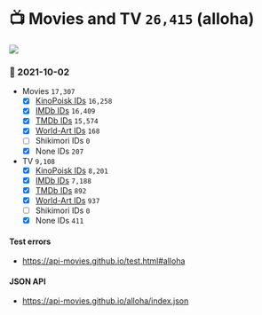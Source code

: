 # :tv: Movies and TV `26,415` (alloha)

<a href="https://API-Movies.github.io"><img src="https://API-Movies.github.io/banner.png?cache"></a>

### :date: 2021-10-02
- Movies `17,307`
  - [x] <a href="https://API-Movies.github.io/alloha/movie_kinopoisk_ids.json">KinoPoisk IDs</a> `16,258`
  - [x] <a href="https://API-Movies.github.io/alloha/movie_imdb_ids.json">IMDb IDs</a> `16,409`
  - [x] <a href="https://API-Movies.github.io/alloha/movie_tmdb_ids.json">TMDb IDs</a> `15,574`
  - [x] <a href="https://API-Movies.github.io/alloha/movie_world_art_ids.json">World-Art IDs</a> `168`
  - [ ] Shikimori IDs `0`
  - [x] None IDs `207`
- TV `9,108`
  - [x] <a href="https://API-Movies.github.io/alloha/tv_kinopoisk_ids.json">KinoPoisk IDs</a> `8,201`
  - [x] <a href="https://API-Movies.github.io/alloha/tv_imdb_ids.json">IMDb IDs</a> `7,188`
  - [x] <a href="https://API-Movies.github.io/alloha/tv_tmdb_ids.json">TMDb IDs</a> `892`
  - [x] <a href="https://API-Movies.github.io/alloha/tv_world_art_ids.json">World-Art IDs</a> `937`
  - [ ] Shikimori IDs `0`
  - [x] None IDs `411`
#### Test errors
- <a href='https://api-movies.github.io/test.html#alloha'>https://api-movies.github.io/test.html#alloha</a>
#### JSON API
- <a href='https://api-movies.github.io/alloha/index.json'>https://api-movies.github.io/alloha/index.json</a>
